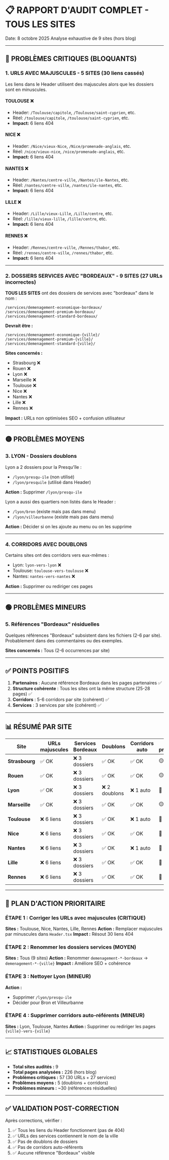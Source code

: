 # 📋 RAPPORT D'AUDIT COMPLET - TOUS LES SITES

Date: 8 octobre 2025
Analyse exhaustive de 9 sites (hors blog)

---

## 🔴 PROBLÈMES CRITIQUES (BLOQUANTS)

### 1. **URLS AVEC MAJUSCULES - 5 SITES** (30 liens cassés)

Les liens dans le Header utilisent des majuscules alors que les dossiers sont en minuscules.

#### **TOULOUSE** ❌
- Header: `/Toulouse/capitole`, `/Toulouse/saint-cyprien`, etc.
- Réel: `/toulouse/capitole`, `/toulouse/saint-cyprien`, etc.
- **Impact:** 6 liens 404

#### **NICE** ❌
- Header: `/Nice/vieux-Nice`, `/Nice/promenade-anglais`, etc.
- Réel: `/nice/vieux-nice`, `/nice/promenade-anglais`, etc.
- **Impact:** 6 liens 404

#### **NANTES** ❌
- Header: `/Nantes/centre-ville`, `/Nantes/ile-Nantes`, etc.
- Réel: `/nantes/centre-ville`, `/nantes/ile-nantes`, etc.
- **Impact:** 6 liens 404

#### **LILLE** ❌
- Header: `/Lille/vieux-Lille`, `/Lille/centre`, etc.
- Réel: `/lille/vieux-lille`, `/lille/centre`, etc.
- **Impact:** 6 liens 404

#### **RENNES** ❌
- Header: `/Rennes/centre-ville`, `/Rennes/thabor`, etc.
- Réel: `/rennes/centre-ville`, `/rennes/thabor`, etc.
- **Impact:** 6 liens 404

---

### 2. **DOSSIERS SERVICES AVEC "BORDEAUX" - 9 SITES** (27 URLs incorrectes)

**TOUS LES SITES** ont des dossiers de services avec "bordeaux" dans le nom :

```
/services/demenagement-economique-bordeaux/
/services/demenagement-premium-bordeaux/
/services/demenagement-standard-bordeaux/
```

**Devrait être :**
```
/services/demenagement-economique-{ville}/
/services/demenagement-premium-{ville}/
/services/demenagement-standard-{ville}/
```

**Sites concernés :**
- Strasbourg ❌
- Rouen ❌
- Lyon ❌
- Marseille ❌
- Toulouse ❌
- Nice ❌
- Nantes ❌
- Lille ❌
- Rennes ❌

**Impact :** URLs non optimisées SEO + confusion utilisateur

---

## 🟡 PROBLÈMES MOYENS

### 3. **LYON - Dossiers doublons**

Lyon a 2 dossiers pour la Presqu'île :
- `/lyon/presqu-ile` (non utilisé)
- `/lyon/presquile` (utilisé dans Header)

**Action :** Supprimer `/lyon/presqu-ile`

Lyon a aussi des quartiers non listés dans le Header :
- `/lyon/bron` (existe mais pas dans menu)
- `/lyon/villeurbanne` (existe mais pas dans menu)

**Action :** Décider si on les ajoute au menu ou on les supprime

---

### 4. **CORRIDORS AVEC DOUBLONS**

Certains sites ont des corridors vers eux-mêmes :
- Lyon: `lyon-vers-lyon` ❌
- Toulouse: `toulouse-vers-toulouse` ❌
- Nantes: `nantes-vers-nantes` ❌

**Action :** Supprimer ou rediriger ces pages

---

## 🟢 PROBLÈMES MINEURS

### 5. **Références "Bordeaux" résiduelles**

Quelques références "Bordeaux" subsistent dans les fichiers (2-6 par site).
Probablement dans des commentaires ou des exemples.

**Sites concernés :** Tous (2-6 occurrences par site)

---

## ✅ POINTS POSITIFS

1. **Partenaires** : Aucune référence Bordeaux dans les pages partenaires ✅
2. **Structure cohérente** : Tous les sites ont la même structure (25-28 pages) ✅
3. **Corridors** : 5-6 corridors par site (cohérent) ✅
4. **Services** : 3 services par site (cohérent) ✅

---

## 📊 RÉSUMÉ PAR SITE

| Site | URLs majuscules | Services Bordeaux | Doublons | Corridors auto | Total problèmes |
|------|----------------|-------------------|----------|----------------|-----------------|
| **Strasbourg** | ✅ OK | ❌ 3 dossiers | ✅ OK | ✅ OK | 🟡 3 |
| **Rouen** | ✅ OK | ❌ 3 dossiers | ✅ OK | ✅ OK | 🟡 3 |
| **Lyon** | ✅ OK | ❌ 3 dossiers | ❌ 2 doublons | ❌ 1 auto | 🔴 6 |
| **Marseille** | ✅ OK | ❌ 3 dossiers | ✅ OK | ✅ OK | 🟡 3 |
| **Toulouse** | ❌ 6 liens | ❌ 3 dossiers | ✅ OK | ❌ 1 auto | 🔴 10 |
| **Nice** | ❌ 6 liens | ❌ 3 dossiers | ✅ OK | ✅ OK | 🔴 9 |
| **Nantes** | ❌ 6 liens | ❌ 3 dossiers | ✅ OK | ❌ 1 auto | 🔴 10 |
| **Lille** | ❌ 6 liens | ❌ 3 dossiers | ✅ OK | ✅ OK | 🔴 9 |
| **Rennes** | ❌ 6 liens | ❌ 3 dossiers | ✅ OK | ✅ OK | 🔴 9 |

---

## 🎯 PLAN D'ACTION PRIORITAIRE

### ÉTAPE 1 : Corriger les URLs avec majuscules (CRITIQUE)
**Sites :** Toulouse, Nice, Nantes, Lille, Rennes
**Action :** Remplacer majuscules par minuscules dans `Header.tsx`
**Impact :** Résout 30 liens 404

### ÉTAPE 2 : Renommer les dossiers services (MOYEN)
**Sites :** Tous (9 sites)
**Action :** Renommer `demenagement-*-bordeaux` → `demenagement-*-{ville}`
**Impact :** Améliore SEO + cohérence

### ÉTAPE 3 : Nettoyer Lyon (MINEUR)
**Action :** 
- Supprimer `/lyon/presqu-ile`
- Décider pour Bron et Villeurbanne

### ÉTAPE 4 : Supprimer corridors auto-référents (MINEUR)
**Sites :** Lyon, Toulouse, Nantes
**Action :** Supprimer ou rediriger les pages `{ville}-vers-{ville}`

---

## 📈 STATISTIQUES GLOBALES

- **Total sites audités :** 9
- **Total pages analysées :** 226 (hors blog)
- **Problèmes critiques :** 57 (30 URLs + 27 services)
- **Problèmes moyens :** 5 (doublons + corridors)
- **Problèmes mineurs :** ~30 (références résiduelles)

---

## ✅ VALIDATION POST-CORRECTION

Après corrections, vérifier :
1. ✅ Tous les liens du Header fonctionnent (pas de 404)
2. ✅ URLs des services contiennent le nom de la ville
3. ✅ Pas de doublons de dossiers
4. ✅ Pas de corridors auto-référents
5. ✅ Aucune référence "Bordeaux" visible

